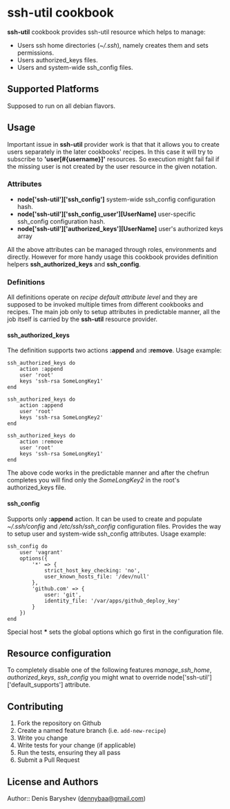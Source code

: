 # ssh-util cookbook

**ssh-util** cookbook provides ssh-util resource which helps to manage:

 * Users ssh home directories (*~/.ssh*), namely creates them and sets permissions.
 * Users authorized_keys files.
 * Users and system-wide ssh_config files.

## Supported Platforms

Supposed to run on all  debian flavors.

## Usage

Important issue in **ssh-util** provider work is that that it allows you to create users separately in the later cookbooks' recipes. In this case
it will try to subscribe to **'user[#{username}]'** resources. So execution might fail fail if the missing user is not created by the user resource in the given notation.

### Attributes

 * **node['ssh-util']['ssh_config']** system-wide ssh_config configuration hash.
 * **node['ssh-util']['ssh_config_user'][UserName]** user-specific ssh_config configuration hash.
 * **node['ssh-util']['authorized_keys'][UserName]** user's authorized keys array

All the above attributes can be managed through roles, environments and directly. However for more handy usage this cookbook provides definition helpers **ssh_authorized_keys** and **ssh_config**.

### Definitions

All definitions operate on *recipe default attribute level* and they are supposed to be invoked multiple times from different cookbooks and recipes. The main job only to setup attributes in predictable manner, all the job itself is carried by the **ssh-util** resource provider.

#### ssh_authorized_keys

The definition supports two actions **:append** and **:remove**. Usage example:

    ssh_authorized_keys do
        action :append
        user 'root'
        keys 'ssh-rsa SomeLongKey1'
    end

    ssh_authorized_keys do
        action :append
        user 'root'
        keys 'ssh-rsa SomeLongKey2'
    end

    ssh_authorized_keys do
        action :remove
        user 'root'
        keys 'ssh-rsa SomeLongKey1'
    end
    
The above code works in the predictable manner and after the chefrun completes you will find only the *SomeLongKey2* in the root's authorized_keys file.

#### ssh_config

Supports only **:append** action. It can be used to create and populate *~/.ssh/config* and */etc/ssh/ssh_config* configuration files. Provides the way to setup user and system-wide ssh_config attributes. Usage example:

    ssh_config do
        user 'vagrant'
        options({
            '*' => {
                strict_host_key_checking: 'no',
                user_known_hosts_file: '/dev/null'
            },
            'github.com' => {
                user: 'git',
                identity_file: '/var/apps/github_deploy_key'
            }
        })
    end
    
Special host __*__ sets the global options which go first in the configuration file.


## Resource configuration

To completely disable one of the following features *manage_ssh_home*, *authorized_keys*, *ssh_config* you might wnat to override node['ssh-util']['default_supports'] attribute.

## Contributing

1. Fork the repository on Github
2. Create a named feature branch (i.e. `add-new-recipe`)
3. Write you change
4. Write tests for your change (if applicable)
5. Run the tests, ensuring they all pass
6. Submit a Pull Request

## License and Authors

Author:: Denis Baryshev (<dennybaa@gmail.com>)